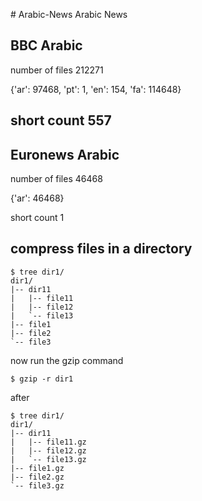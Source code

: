 ﻿﻿﻿﻿﻿﻿# Arabic-NewsArabic News ## BBC Arabic number of files 212271{'ar': 97468, 'pt': 1, 'en': 154, 'fa': 114648}short count 557--- ## Euronews Arabic number of files 46468{'ar': 46468}short count 1## compress files in a directory ```$ tree dir1/dir1/|-- dir11|   |-- file11|   |-- file12|   `-- file13|-- file1|-- file2`-- file3```now run the gzip command`$ gzip -r dir1`after```$ tree dir1/dir1/|-- dir11|   |-- file11.gz|   |-- file12.gz|   `-- file13.gz|-- file1.gz|-- file2.gz`-- file3.gz```